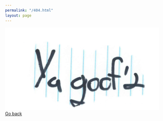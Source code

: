 ```yaml
---
permalink: "/404.html"
layout: page
---
```


<div class="fourohfour">
<img src="/assets/YaGoofd.png">
<br>
<a href="http://128keaton.com">Go back</a>
</div>
